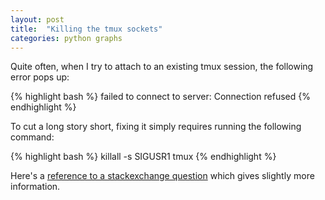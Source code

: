 ```yaml
---
layout: post
title:  "Killing the tmux sockets"
categories: python graphs
---
```


Quite often, when I try to attach to an existing tmux session, the following error pops up:

{% highlight bash %}
failed to connect to server: Connection refused
{% endhighlight %}

To cut a long story short, fixing it simply requires running the following command:

{% highlight bash %}
killall -s SIGUSR1 tmux
{% endhighlight %}

Here's a [reference to a stackexchange question](http://unix.stackexchange.com/questions/40928/tmux-session-lost-in-unknown-pts-cause-and-possible-solution)
which gives slightly more information.
